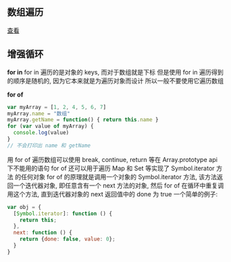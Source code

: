 ## 数组遍历
[查看](./array_api.md)

## 增强循环
**for in**
for in 遍历的是对象的 keys, 而对于数组就是下标
但是使用 for in 遍历得到的顺序是随机的, 因为它本来就是为遍历对象而设计
所以一般不要使用它遍历数组

**for of**
```js
var myArray = [1, 2, 4, 5, 6, 7]
myArray.name = "数组"
myArray.getName = function() { return this.name }
for (var value of myArray) {
  console.log(value)
}
// 不会打印出 name 和 getName
```
用 for of 遍历数组可以使用 break, continue, return 等在 Array.prototype api 下不能用的语句
for of 还可以用于遍历 Map 和 Set 等实现了 Symbol.iterator 方法 的任何对象
for of 的原理就是调用一个对象的 Symbol.iterator 方法, 该方法返回一个迭代器对象, 即任意含有一个 next 方法的对象, 然后 for of 在循环中重复调用这个方法, 直到迭代器对象的 next 返回值中的 done 为 true
一个简单的例子:
```js
var obj = {
  [Symbol.iterator]: function () {
    return this;
  },
  next: function () {
    return {done: false, value: 0};
  }
}
```